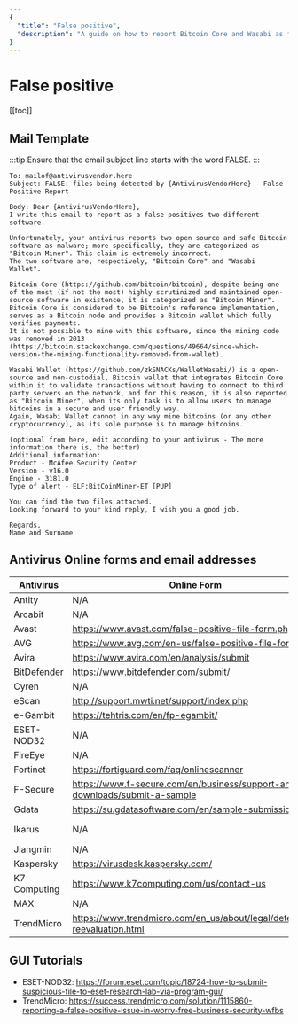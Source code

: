 ```yaml
---
{
  "title": "False positive",
  "description": "A guide on how to report Bitcoin Core and Wasabi as false positive. This is the Wasabi documentation, an archive of knowledge about the open-source, non-custodial and privacy-focused Bitcoin wallet for desktop."
}
---
```


# False positive

[[toc]]

## Mail Template
:::tip
Ensure that the email subject line starts with the word FALSE.
:::

```
To: mailof@antivirusvendor.here
Subject: FALSE: files being detected by {AntivirusVendorHere} - False Positive Report

Body: Dear {AntivirusVendorHere},
I write this email to report as a false positives two different software.

Unfortunately, your antivirus reports two open source and safe Bitcoin software as malware; more specifically, they are categorized as "Bitcoin Miner". This claim is extremely incorrect.
The two software are, respectively, "Bitcoin Core" and "Wasabi Wallet".

Bitcoin Core (https://github.com/bitcoin/bitcoin), despite being one of the most (if not the most) highly scrutinized and maintained open-source software in existence, it is categorized as "Bitcoin Miner".
Bitcoin Core is considered to be Bitcoin's reference implementation, serves as a Bitcoin node and provides a Bitcoin wallet which fully verifies payments.
It is not possible to mine with this software, since the mining code was removed in 2013 (https://bitcoin.stackexchange.com/questions/49664/since-which-version-the-mining-functionality-removed-from-wallet).

Wasabi Wallet (https://github.com/zkSNACKs/WalletWasabi/) is a open-source and non-custodial, Bitcoin wallet that integrates Bitcoin Core within it to validate transactions without having to connect to third party servers on the network, and for this reason, it is also reported as "Bitcoin Miner", when its only task is to allow users to manage bitcoins in a secure and user friendly way.
Again, Wasabi Wallet cannot in any way mine bitcoins (or any other cryptocurrency), as its sole purpose is to manage bitcoins.

(optional from here, edit according to your antivirus - The more information there is, the better)
Additional information:
Product - McAfee Security Center
Version - v16.0
Engine - 3181.0
Type of alert - ELF:BitCoinMiner-ET [PUP]

You can find the two files attached.
Looking forward to your kind reply, I wish you a good job.

Regards,
Name and Surname
```

## Antivirus Online forms and email addresses
  
|Antivirus  | Online Form | eMail address
|----  | ----   | ---- |
|Antity | N/A | http://submit@antiy.com/
|Arcabit | N/A | virus@arcabit.com
|Avast | https://www.avast.com/false-positive-file-form.php | N/A
|AVG | https://www.avg.com/en-us/false-positive-file-form | N/A
|Avira | https://www.avira.com/en/analysis/submit | virus@avira.com
|BitDefender | https://www.bitdefender.com/submit/ | virus_submission@bitdefender.com
|Cyren | N/A | info@cyren.com
|eScan | http://support.mwti.net/support/index.php | fp@escanav.com
|e-Gambit  | https://tehtris.com/en/fp-egambit/ | N/A
|ESET-NOD32  | N/A | samples@eset.com
|FireEye  | N/A | info@fireeye.com
|Fortinet  | https://fortiguard.com/faq/onlinescanner | submitvirus@fortinet.com
|F-Secure  | https://www.f-secure.com/en/business/support-and-downloads/submit-a-sample | N/A
|Gdata  | https://su.gdatasoftware.com/en/sample-submission | N/A
|Ikarus  | N/A | samples@ikarus.at / probe@ikarus.at
|Jiangmin  | N/A | support@jiangmin.com
|Kaspersky  | https://virusdesk.kaspersky.com/ | N/A
|K7 Computing | https://www.k7computing.com/us/contact-us | reportfp@k7computing.com
|MAX  | N/A | info@maxpcsecure.com
|TrendMicro  | https://www.trendmicro.com/en_us/about/legal/detection-reevaluation.html | N/A

## GUI Tutorials

- ESET-NOD32: https://forum.eset.com/topic/18724-how-to-submit-suspicious-file-to-eset-research-lab-via-program-gui/
- TrendMicro: https://success.trendmicro.com/solution/1115860-reporting-a-false-positive-issue-in-worry-free-business-security-wfbs
